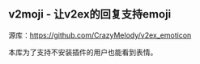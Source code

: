 
## v2moji - 让v2ex的回复支持emoji

源库：https://github.com/CrazyMelody/v2ex_emoticon

本库为了支持不安装插件的用户也能看到表情。
